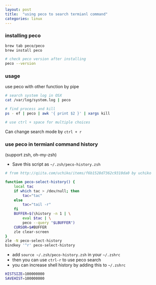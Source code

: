 ```yaml
---
layout: post
title:  "using peco to search termianl command"
categories: linux
---
```


### installing peco

```bash
brew tab peco/peco
brew install peco

# check peco version after installing
peco --version
```

### usage

use peco with other function by pipe
```bash
# search system log in OSX
cat /var/log/system.log | peco

# find process and kill
ps - ef | peco | awk '{ print $2 }' | xargs kill

# use ctrl + space for multiple choices

```
Can change search mode by `ctrl + r`

### use peco in termianl command history
(support zsh, oh-my-zsh)

- Save this script as `~/.zsh/peco-history.zsh`
```bash
# from http://qiita.com/uchiko/items/f6b1528d7362c9310da0 by uchiko

function peco-select-history() {
    local tac
    if which tac > /dev/null; then
        tac="tac"
    else
        tac="tail -r"
    fi
    BUFFER=$(\history -n 1 | \
        eval $tac | \
        peco --query "$LBUFFER")
    CURSOR=$#BUFFER
    zle clear-screen
}
zle -N peco-select-history
bindkey '^r' peco-select-history
```

- add `source ~/.zsh/peco-history.zsh` in your `~/.zshrc`
- then you can use `ctrl-r` to use peco search
- you can increase shell history by adding this to `~/.zshrc`
```bash
HISTSIZE=100000000
SAVEHIST=100000000
```
